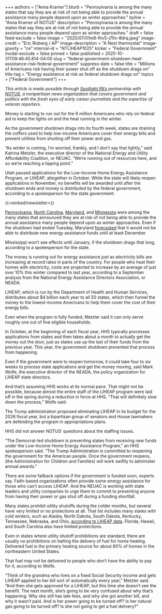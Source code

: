 +++
authors = ["Anna Kramer"]
blurb = "Pennsylvania is among the many states that say they are at risk of not being able to provide the annual assistance many people depend upon as winter approaches."
byline = "Anna Kramer of NOTUS"
description = "Pennsylvania is among the many states that say they are at risk of not being able to provide the annual assistance many people depend upon as winter approaches."
draft = false
feed-exclude = false
image = "2025/07/01m8-fhv5-j70v-8drq.jpeg"
image-credit = "Eric Risberg / AP"
image-description = "A Nest thermostat"
image-gravity = "ce"
internal-id = "NTLIHEAP1025"
kicker = "Federal Government"
modal-exclude = false
pinned = false
published = 2025-10-31T09:46:45.814-04:00
slug = "federal-government-shutdown-heat-assistance-risk-federal-government"
suppress-date = false
title = "Millions of Americans risk having their power shut off as the shutdown drags on"
title-tag = "Energy assistance at risk as federal shutdown drags on"
topics = ["Federal Government"]
+++

<em>This article is made possible through </em><a href="https://www.spotlightpa.org/"><em>Spotlight PA’s</em></a><em> partnership with </em><a href="https://www.notus.org/"><em>NOTUS</em></a><em>, a nonpartisan news organization that covers government and politics with the fresh eyes of early career journalists and the expertise of veteran reporters.</em>

Money is starting to run out for the 6 million Americans who rely on federal aid to keep the lights on and the heat running in the winter.

As the government shutdown drags into its fourth week, states are draining the coffers used to help low-income Americans cover their energy bills and prevent utilities from shutting off their power and gas.

“As winter is coming, I’m worried, frankly, and I don’t say that lightly,” said Katrina Metzler, the executive director of the National Energy and Utility Affordability Coalition, or NEUAC. “We’re running out of resources here, and so we’re reaching a tipping point.”

Utah paused applications for the Low-Income Home Energy Assistance Program, or LIHEAP, altogether in October. While the state will likely reopen applications in November, no benefits will be awarded until after the shutdown ends and money is distributed by the federal government, according to a spokesperson for the state government.

{{<embed/newsletter>}}

<a href="https://whyy.org/articles/liheap-pennsylvania-federal-government-shutdown/">Pennsylvania</a>, <a href="https://www.ncdhhs.gov/about/federal-government-shutdown">North Carolina</a>, <a href="https://opc.maryland.gov/Portals/0/Files/Publications/Others/20251028%20-%20OPC%20Petition%20for%20Termination%20Moratorium%20-%20Filed.pdf?ver=HuruIt3UUMtuIb4ZWm0DBQ%3d%3d">Maryland</a>, and <a href="https://www.startribune.com/federal-heating-aid-delays-leave-minnesota-propane-users-in-especially-precarious-position/601502293">Minnesota</a> were among the many states that announced they are at risk of not being able to provide the annual assistance many people depend upon as winter approaches. Even if the shutdown had ended Tuesday, Maryland <a href="https://opc.maryland.gov/Portals/0/Files/Publications/Others/20251028%20-%20OPC%20Petition%20for%20Termination%20Moratorium%20-%20Filed.pdf?ver=HuruIt3UUMtuIb4ZWm0DBQ%3d%3d">forecasted</a> that it would not be able to distribute new energy assistance funds until at least December.

Mississippi won’t see effects until January, if the shutdown drags that long, according to a spokesperson for the state.

The money is running out for energy assistance just as electricity bills are increasing at record rates in parts of the country. For people who heat their homes with electricity, costs are projected to increase by an average of just over 10% this winter compared to last year, according to a September analysis from the National Energy Assistance Directors Association, or NEADA.

LIHEAP, which is run by the Department of Health and Human Services, distributes about $4 billion each year to all 50 states, which then funnel the money to the lowest-income Americans to help them cover the cost of their energy bills.

Even when the program is fully funded, Metzler said it can only serve roughly one out of five eligible households.

In October, at the beginning of each fiscal year, HHS typically processes applications from states and then takes about a month to actually get the money out the door, just as states use up the last of their funds from the previous year. This year, the government shutdown prevented that process from happening.

Even if the government were to reopen tomorrow, it could take four to six weeks to process state applications and get the money moving, said Mark Wolfe, the executive director of the NEADA, the policy organization for LIHEAP state directors.

And that’s assuming HHS works at its normal pace. That might not be possible, because almost the entire staff of the LIHEAP program were laid off in the spring during a reduction in force at HHS. “That will definitely slow down the process,” Wolfe said.

The Trump administration proposed eliminating LIHEAP in its budget for the 2026 fiscal year, but a bipartisan group of senators and House lawmakers are defending the program in appropriations plans.

HHS did not answer NOTUS’ questions about the staffing issues.

“The Democrat-led shutdown is preventing states from receiving new funds under the Low-Income Home Energy Assistance Program,” an HHS spokesperson said. “The Trump Administration is committed to reopening the government for the American people. Once the government reopens, (the Administration for Children and Families) will work swiftly to administer annual awards.”

There are some fallback options if the government is funded soon, experts say. Faith-based organizations often provide some energy assistance for those who can’t access LIHEAP. And the NEUAC is working with state leaders and utility companies to urge them to commit to preventing anyone from having their power or gas shut off during a funding shortfall.

Many states prohibit utility shutoffs during the colder months, but several have very limited or no protections at all. That list includes many states with cold winters, such as Alaska, North Dakota, South Dakota, Kentucky, Tennessee, Nebraska, and Ohio, <a href="https://liheapch.acf.gov/Disconnect/disconnect.htm">according to LIHEAP data</a>. Florida, Hawaii, and South Carolina also have limited protections.

Even in states where utility shutoff prohibitions are standard, there are usually no prohibitions on halting the delivery of fuel for home heating. Delivered fuel is the primary heating source for about 80% of homes in the northeastern United States.

That fuel may not be delivered to people who don’t have the ability to pay for it, according to Wolfe.

“Think of the grandma who lives on a fixed Social Security income and gets LIHEAP applied to her bill sort of automatically every year,” Metzler said. “And then she gets approved for a LIHEAP, but this time she doesn’t see the benefit. The next month, she’s going to be very confused about why that’s happening. Why she still has late fees, and why she got another bill, and why it wasn’t paid. And is her power going to be turned off? Is her natural gas going to be turned off? Is she not going to get a fuel delivery?”

